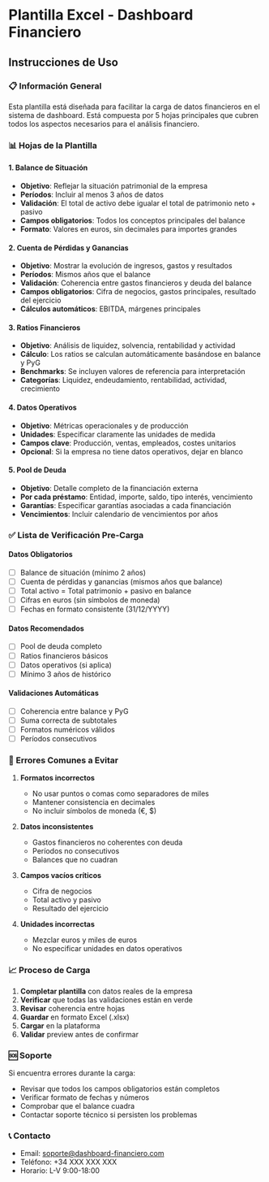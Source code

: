 # Plantilla Excel - Dashboard Financiero
## Instrucciones de Uso

### 📋 Información General
Esta plantilla está diseñada para facilitar la carga de datos financieros en el sistema de dashboard. Está compuesta por 5 hojas principales que cubren todos los aspectos necesarios para el análisis financiero.

### 📊 Hojas de la Plantilla

#### 1. **Balance de Situación**
- **Objetivo**: Reflejar la situación patrimonial de la empresa
- **Períodos**: Incluir al menos 3 años de datos
- **Validación**: El total de activo debe igualar el total de patrimonio neto + pasivo
- **Campos obligatorios**: Todos los conceptos principales del balance
- **Formato**: Valores en euros, sin decimales para importes grandes

#### 2. **Cuenta de Pérdidas y Ganancias**
- **Objetivo**: Mostrar la evolución de ingresos, gastos y resultados
- **Períodos**: Mismos años que el balance
- **Validación**: Coherencia entre gastos financieros y deuda del balance
- **Campos obligatorios**: Cifra de negocios, gastos principales, resultado del ejercicio
- **Cálculos automáticos**: EBITDA, márgenes principales

#### 3. **Ratios Financieros**
- **Objetivo**: Análisis de liquidez, solvencia, rentabilidad y actividad
- **Cálculo**: Los ratios se calculan automáticamente basándose en balance y PyG
- **Benchmarks**: Se incluyen valores de referencia para interpretación
- **Categorías**: Liquidez, endeudamiento, rentabilidad, actividad, crecimiento

#### 4. **Datos Operativos**
- **Objetivo**: Métricas operacionales y de producción
- **Unidades**: Especificar claramente las unidades de medida
- **Campos clave**: Producción, ventas, empleados, costes unitarios
- **Opcional**: Si la empresa no tiene datos operativos, dejar en blanco

#### 5. **Pool de Deuda**
- **Objetivo**: Detalle completo de la financiación externa
- **Por cada préstamo**: Entidad, importe, saldo, tipo interés, vencimiento
- **Garantías**: Especificar garantías asociadas a cada financiación
- **Vencimientos**: Incluir calendario de vencimientos por años

### ✅ Lista de Verificación Pre-Carga

#### Datos Obligatorios
- [ ] Balance de situación (mínimo 2 años)
- [ ] Cuenta de pérdidas y ganancias (mismos años que balance)
- [ ] Total activo = Total patrimonio + pasivo en balance
- [ ] Cifras en euros (sin símbolos de moneda)
- [ ] Fechas en formato consistente (31/12/YYYY)

#### Datos Recomendados
- [ ] Pool de deuda completo
- [ ] Ratios financieros básicos
- [ ] Datos operativos (si aplica)
- [ ] Mínimo 3 años de histórico

#### Validaciones Automáticas
- [ ] Coherencia entre balance y PyG
- [ ] Suma correcta de subtotales
- [ ] Formatos numéricos válidos
- [ ] Períodos consecutivos

### 🚨 Errores Comunes a Evitar

1. **Formatos incorrectos**
   - No usar puntos o comas como separadores de miles
   - Mantener consistencia en decimales
   - No incluir símbolos de moneda (€, $)

2. **Datos inconsistentes**
   - Gastos financieros no coherentes con deuda
   - Períodos no consecutivos
   - Balances que no cuadran

3. **Campos vacíos críticos**
   - Cifra de negocios
   - Total activo y pasivo
   - Resultado del ejercicio

4. **Unidades incorrectas**
   - Mezclar euros y miles de euros
   - No especificar unidades en datos operativos

### 📈 Proceso de Carga

1. **Completar plantilla** con datos reales de la empresa
2. **Verificar** que todas las validaciones están en verde
3. **Revisar** coherencia entre hojas
4. **Guardar** en formato Excel (.xlsx)
5. **Cargar** en la plataforma
6. **Validar** preview antes de confirmar

### 🆘 Soporte

Si encuentra errores durante la carga:
- Revisar que todos los campos obligatorios están completos
- Verificar formato de fechas y números
- Comprobar que el balance cuadra
- Contactar soporte técnico si persisten los problemas

### 📞 Contacto
- Email: soporte@dashboard-financiero.com
- Teléfono: +34 XXX XXX XXX
- Horario: L-V 9:00-18:00